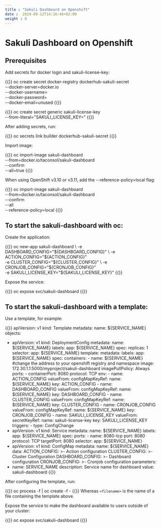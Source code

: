 ```yaml
---
title : "Sakuli Dashboard on Openshift"
date :  2019-09-12T14:16:46+02:00
weight : 8
---
```


# Sakuli Dashboard on Openshift

## Prerequisites

Add secrets for docker login and sakuli-license-key:

{{<highlight bash>}}
oc create secret docker-registry dockerhub-sakuli-secret \
 --docker-server=docker.io \
 --docker-username=<docker-username> \
 --docker-password=<docker-password> \
 --docker-email=unused
{{</highlight>}}

{{<highlight bash>}}
oc create secret generic sakuli-license-key \
 --from-literal="SAKULI_LICENSE_KEY=<sakuli-license-key>"
{{</highlight>}}

After adding secrets, run:

{{<highlight bash>}}
oc secrets link builder dockerhub-sakuli-secret
{{</highlight>}}

Import image:

{{<highlight bash>}}
oc import-image sakuli-dashboard \
 --from=docker.io/taconsol/sakuli-dashboard \
 --confirm \
 --all=true
{{</highlight>}}

When using OpenShift v3.10 or v3.11, add the --reference-policy=local flag:

{{<highlight bash>}}
oc import-image sakuli-dashboard \
 --from=docker.io/taconsol/sakuli-dashboard \
 --confirm \
 --all \
 --reference-policy=local
{{</highlight>}}


## To start the sakuli-dashboard with oc:

Create the application:

{{<highlight bash>}}
oc new-app sakuli-dashboard \ 
 -e DASHBOARD_CONFIG="${DASHBOARD_CONFIG}"  \
 -e ACTION_CONFIG="${ACTION_CONFIG}"  \
 -e CLUSTER_CONFIG="${CLUSTER_CONFIG}"  \
 -e CRONJOB_CONFIG="${CRONJOB_CONFIG}" \
 -e SAKULI_LICENSE_KEY="${SAKULI_LICENSE_KEY}"
{{</highlight>}}

Expose the service:

{{<highlight bash>}}
oc expose svc/sakuli-dashboard
{{</highlight>}}


## To start the sakuli-dashboard with a template:

Use a template, for example:

{{<highlight yml>}}
apiVersion: v1
kind: Template
metadata:
  name: ${SERVICE_NAME}
objects:
  - apiVersion: v1
    kind: DeploymentConfig
    metadata:
      name: ${SERVICE_NAME}
      labels:
        app: ${SERVICE_NAME}
    spec:
      replicas: 1
      selector:
        app: ${SERVICE_NAME}
      template:
        metadata:
          labels:
            app: ${SERVICE_NAME}
        spec:
          containers:
            - name: ${SERVICE_NAME}
              #change the address to your openshift registry and namespace
              image: 172.30.1.1:5000/myproject/sakuli-dashboard
              imagePullPolicy: Always
              ports:
                - containerPort: 8080
                  protocol: TCP
              env:
                - name: ACTION_CONFIG
                  valueFrom:
                    configMapKeyRef:
                      name: ${SERVICE_NAME}
                      key: ACTION_CONFIG
                - name: DASHBOARD_CONFIG
                  valueFrom:
                    configMapKeyRef:
                      name: ${SERVICE_NAME}
                      key: DASHBOARD_CONFIG
                - name: CLUSTER_CONFIG
                  valueFrom:
                    configMapKeyRef:
                      name: ${SERVICE_NAME}
                      key: CLUSTER_CONFIG
                - name: CRONJOB_CONFIG
                  valueFrom:
                    configMapKeyRef:
                      name: ${SERVICE_NAME}
                      key: CRONJOB_CONFIG
                - name: SAKULI_LICENSE_KEY
                  valueFrom:
                    secretKeyRef:
                      name: sakuli-license-key
                      key: SAKULI_LICENSE_KEY
      triggers:
        - type: ConfigChange
  - apiVersion: v1
    kind: Service
    metadata:
      name: ${SERVICE_NAME}
      labels:
        app: ${SERVICE_NAME}
    spec:
      ports:
        - name: 8080-tcp
          port: 8080
          protocol: TCP
          targetPort: 8080
      selector:
        app: ${SERVICE_NAME}
  - apiVersion: v1
    kind: ConfigMap
    metadata:
      name: ${SERVICE_NAME}
    data:
      ACTION_CONFIG: >-
        Action configuration
      CLUSTER_CONFIG: >-
        Cluster Configuration
      DASHBOARD_CONFIG: >-
        Dashboard configuration
      CRONJOB_CONFIG: >-
        Cronjob configuration
parameters:
  - name: SERVICE_NAME
    description: Service name for dashboard
    value: sakuli-dashboard
{{</highlight>}}

After configuring the template, run:

{{<highlight bash>}}
oc process -f <filename> | oc create -f -
{{</highlight>}}
Whereas `<filename>` is the name of a file containing the template above.

Expose the service to make the dashboard available to users outside of your cluster:

{{<highlight bash>}}
oc expose svc/sakuli-dashboard
{{</highlight>}}
